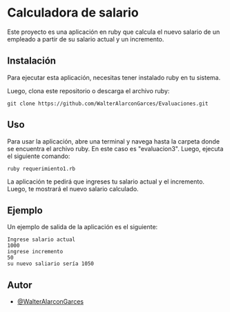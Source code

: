 # Calculadora de salario

Este proyecto es una aplicación en ruby que calcula el nuevo salario de un empleado a partir de su salario actual y un incremento.

## Instalación

Para ejecutar esta aplicación, necesitas tener instalado ruby en tu sistema.

Luego, clona este repositorio o descarga el archivo ruby:

```
git clone https://github.com/WalterAlarconGarces/Evaluaciones.git

```

## Uso

Para usar la aplicación, abre una terminal y navega hasta la carpeta donde se encuentra el archivo ruby. En este caso es "evaluacion3". Luego, ejecuta el siguiente comando:

```
ruby requerimiento1.rb
```

La aplicación te pedirá que ingreses tu salario actual y el incremento. Luego, te mostrará el nuevo salario calculado.

## Ejemplo

Un ejemplo de salida de la aplicación es el siguiente:

```
Ingrese salario actual
1000
ingrese incremento
50
su nuevo saliario sería 1050
```

## Autor

- [@WalterAlarconGarces](https://github.com/WalterAlarconGarces)